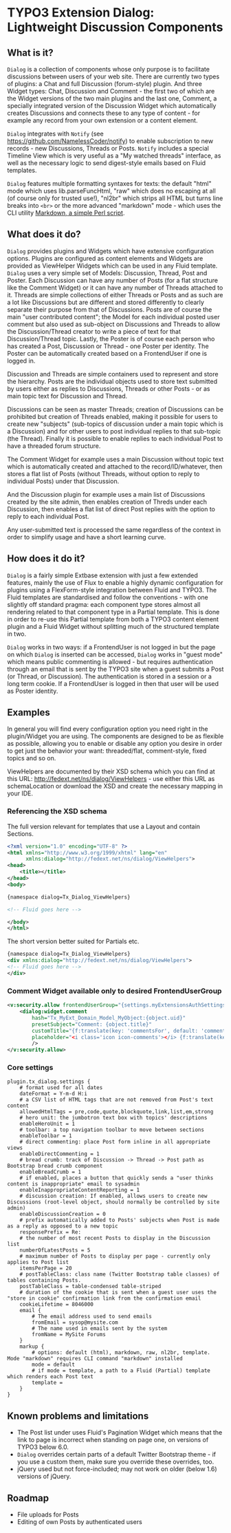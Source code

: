 TYPO3 Extension Dialog: Lightweight Discussion Components
=========================================================

## What is it?

`Dialog` is a collection of components whose only purpose is to facilitate discussions between users of your web site. There are
currently two types of plugins: a Chat and full Discussion (forum-style) plugin. And three Widget types: Chat, Discussion and
Comment - the first two of which are the Widget versions of the two main plugins and the last one, Comment, a specially
integrated version of the Discussion Widget which automatically creates Discussions and connects these to any type of content -
for example any record from your own extension or a content element.

`Dialog` integrates with `Notify` (see https://github.com/NamelessCoder/notify) to enable subscription to new records - new
Discussions, Threads or Posts. `Notify` includes a special Timeline View which is very useful as a "My watched threads" interface,
as well as the necessary logic to send digest-style emails based on Fluid templates.

`Dialog` features multiple formatting syntaxes for texts: the default "html" mode which uses lib.parseFuncHtml, "raw" which does
no escaping at all (of course only for trusted use!), "nl2br" which strips all HTML but turns line breaks into `<br>` or the more
advanced "markdown" mode - which uses the CLI utility [Markdown, a simple Perl script](http://daringfireball.net/projects/markdown/).

## What does it do?

`Dialog` provides plugins and Widgets which have extensive configuration options. Plugins are configured as content elements and
Widgets are provided as ViewHelper Widgets which can be used in any Fluid template. `Dialog` uses a very simple set of Models:
Discussion, Thread, Post and Poster. Each Discussion can have any number of Posts (for a flat structure like the Comment Widget)
or it can have any number of Threads attached to it. Threads are simple collections of either Threads or Posts and as such are a
lot like Discussions but are different and stored differently to clearly separate their purpose from that of Discussions. Posts
are of course the main "user contributed content"; the Model for each individual posted user comment but also used as sub-object
on Discussions and Threads to allow the Discussion/Thread creator to write a piece of text for that Discussion/Thread topic.
Lastly, the Poster is of course each person who has created a Post, Discussion or Thread - one Poster per identity. The Poster can
be automatically created based on a FrontendUser if one is logged in.

Discussion and Threads are simple containers used to represent and store the hierarchy. Posts are the individual objects used to
store text submitted by users either as replies to Discussions, Threads or other Posts - or as main topic text for Discussion and
Thread.

Discussions can be seen as master Threads; creation of Discussions can be prohibited but creation of Threads enabled, making it
possible for users to create new "subjects" (sub-topics of discussion under a main topic which is a Discussion) and for other
users to post individual replies to that sub-topic (the Thread). Finally it is possible to enable replies to each individual Post
to have a threaded forum structure.

The Comment Widget for example uses a main Discussion without topic text which is automatically created and attached to the
record/ID/whatever, then stores a flat list of Posts (without Threads, without option to reply to individual Posts) under that
Discussion.

And the Discussion plugin for example uses a main list of Discussions created by the site admin, then enables creation of Threds
under each Discussion, then enables a flat list of direct Post replies with the option to reply to each individual Post.

Any user-submitted text is processed the same regardless of the context in order to simplify usage and have a short learning curve.

## How does it do it?

`Dialog` is a fairly simple Extbase extension with just a few extended features, mainly the use of Flux to enable a highly
dynamic configuration for plugins using a FlexForm-style integration between Fluid and TYPO3. The Fluid templates are standardised
and follow the conventions - with one slightly off standard pragma: each component type stores almost all rendering related to
that component type in a Partial template. This is done in order to re-use this Partial template from both a TYPO3 content element
plugin and a Fluid Widget without splitting much of the structured template in two.

`Dialog` works in two ways: if a FrontendUser is not logged in but the page on which `Dialog` is inserted can be accessed, `Dialog`
works in "guest mode" which means public commenting is allowed - but requires authentication through an email that is sent by the
TYPO3 site when a guest submits a Post (or Thread, or Discussion). The authentication is stored in a session or a long term cookie.
If a FrontendUser is logged in then that user will be used as Poster identity.

## Examples

In general you will find every configuration option you need right in the plugin/Widget you are using. The components are designed
to be as flexible as possible, allowing you to enable or disable any option you desire in order to get just the behavior your want:
threaded/flat, comment-style, fixed topics and so on.

ViewHelpers are documented by their XSD schema which you can find at this URL: http://fedext.net/ns/dialog/ViewHelpers - use either
this URL as schemaLocation or download the XSD and create the necessary mapping in your IDE.

### Referencing the XSD schema

The full version relevant for templates that use a Layout and contain Sections.

```xml
<?xml version="1.0" encoding="UTF-8" ?>
<html xmlns="http://www.w3.org/1999/xhtml" lang="en"
	  xmlns:dialog="http://fedext.net/ns/dialog/ViewHelpers">
<head>
	<title></title>
</head>
<body>

{namespace dialog=Tx_Dialog_ViewHelpers}

<!-- Fluid goes here -->

</body>
</html>
```

The short version better suited for Partials etc.

```xml
{namespace dialog=Tx_Dialog_ViewHelpers}
<div xmlns:dialog="http://fedext.net/ns/dialog/ViewHelpers">
<!-- Fluid goes here -->
</div>
```

### Comment Widget available only to desired FrontendUserGroup

```xml
<v:security.allow frontendUserGroup="{settings.myExtensionsAuthSettings.someGroupUid}">
    <dialog:widget.comment
        hash="Tx_MyExt_Domain_Model_MyObject:{object.uid}"
        presetSubject="Comment: {object.title}"
        customTitle="{f:translate(key: 'commentsFor', default: 'commentsFor')} {object.title}"
        placeholder="<i class='icon icon-comments'></i> {f:translate(key: 'commentsPlaceholder', default: 'commentsPlaceholder')} (%s)"
        />
</v:security.allow>
```

### Core settings

```
plugin.tx_dialog.settings {
	# format used for all dates
	dateFormat = Y-m-d H:i
	# a CSV list of HTML tags that are not removed from Post's text content
	allowedHtmlTags = pre,code,quote,blockquote,link,list,em,strong
	# hero unit: the jumbotron text box with topics' descriptions
	enableHeroUnit = 1
	# toolbar: a top navigation toolbar to move between sections
	enableToolbar = 1
	# direct commenting: place Post form inline in all appropriate views
	enableDirectCommenting = 1
	# bread crumb: track of Discussion -> Thread -> Post path as Bootstrap bread crumb component
	enableBreadCrumb = 1
	# if enabled, places a button that quickly sends a "user thinks content is inappropriate" email to sysadmin
	enableInappropriateContentReporting = 1
	# discussion creation: If enabled, allows users to create new Discussions (root-level object, should normally be controlled by site admin)
	enableDiscussionCreation = 0
	# prefix automatically added to Posts' subjects when Post is made as a reply as opposed to a new topic
	responsePrefix = Re:
	# the number of most recent Posts to display in the Discussion list
	numberOfLatestPosts = 5
	# maximum number of Posts to display per page - currently only applies to Post list
	itemsPerPage = 20
	# postTableClass: class name (Twitter Bootstrap table classes) of tables containing Posts.
	postTableClass = table-condensed table-striped
	# duration of the cookie that is sent when a guest user uses the "store in cookie" confirmation link from the confirmation email
	cookieLifetime = 8046000
	email {
		# The email address used to send emails
		fromEmail = sysop@mysite.com
		# The name used in emails sent by the system
		fromName = MySite Forums
	}
	markup {
        # options: default (html), markdown, raw, nl2br, template. Mode "markdown" requires CLI command "markdown" installed
        mode = default
        # if mode = template, a path to a Fluid (Partial) template which renders each Post text
        template =
    }
}
```

## Known problems and limitations

* The Post list under uses Fluid's Pagination Widget which means that the link to page is incorrect when standing on page one, on
  versions of TYPO3 below 6.0.
* `Dialog` overrides certain parts of a default Twitter Bootstrap theme - if you use a custom them, make sure you override these
  overrides, too.
* jQuery used but not force-included; may not work on older (below 1.6) versions of jQuery.

## Roadmap

* File uploads for Posts
* Editing of own Posts by authenticated users